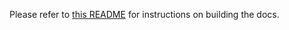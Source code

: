 Please refer to [this README](https://github.com/SeldonIO/alibi/blob/master/doc/README.md) for instructions on building the docs.
